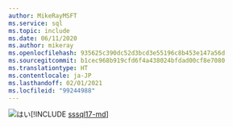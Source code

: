```yaml
---
author: MikeRayMSFT
ms.service: sql
ms.topic: include
ms.date: 06/11/2020
ms.author: mikeray
ms.openlocfilehash: 935625c390dc52d3bcd3e55196c8b453e147a56d
ms.sourcegitcommit: b1cec968b919cfd6f4a438024bfdad00cf8e7080
ms.translationtype: HT
ms.contentlocale: ja-JP
ms.lasthandoff: 02/01/2021
ms.locfileid: "99244988"
---
```

<Token>![はい](../media/yes-icon.png)[!INCLUDE [sssql17-md](../sssql17-md.md)]</Token>

